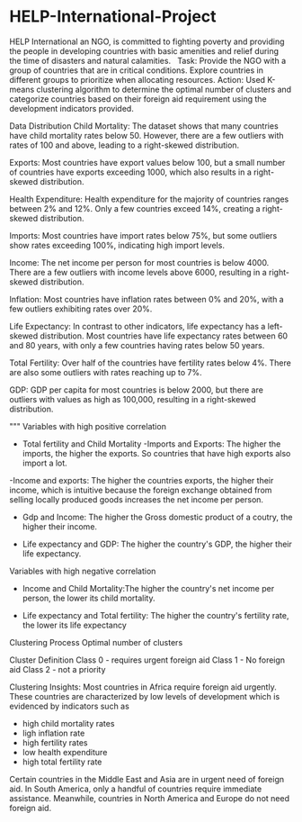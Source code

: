 # HELP-International-Project
HELP International an NGO, is committed to fighting poverty and providing the people in developing countries with basic amenities and relief during the time of disasters and natural calamities.
 
Task:  Provide the NGO with a group of countries that are in critical conditions. Explore countries in different groups to prioritize when allocating resources.
Action: Used K-means clustering algorithm to determine the optimal number of clusters and categorize countries based on their foreign aid requirement using the development indicators provided.

Data Distribution
Child Mortality: The dataset shows that many countries have child mortality rates below 50. However, there 
are a few outliers with rates of 100 and above, leading to a right-skewed distribution.

Exports: Most countries have export values below 100, but a small number of countries have exports exceeding 
1000, which also results in a right-skewed distribution.

Health Expenditure: Health expenditure for the majority of countries ranges between 2% and 12%. Only a few 
countries exceed 14%, creating a right-skewed distribution.

Imports: Most countries have import rates below 75%, but some outliers show rates exceeding 100%, indicating 
high import levels.

Income: The net income per person for most countries is below 4000. There are a few outliers with income levels 
above 6000, resulting in a right-skewed distribution.

Inflation: Most countries have inflation rates between 0% and 20%, with a few outliers exhibiting rates over 20%.

Life Expectancy: In contrast to other indicators, life expectancy has a left-skewed distribution. Most countries 
have life expectancy rates between 60 and 80 years, with only a few countries having rates below 50 years.

Total Fertility: Over half of the countries have fertility rates below 4%. There are also some outliers with 
rates reaching up to 7%.

GDP: GDP per capita for most countries is below 2000, but there are outliers with values as high as 100,000, 
resulting in a right-skewed distribution.

"""
Variables with high positive correlation

- Total fertility and Child Mortality
-Imports and Exports: The higher the imports, the higher the exports. So 
countries that have high exports also import a lot.

-Income and exports: The higher the countries exports, the higher their income,
which is intuitive because the foreign exchange obtained from selling locally produced goods
increases the net income per person. 

- Gdp and Income: The higher the Gross domestic product of a coutry, the higher 
their income.

- Life expectancy and GDP: The higher the country's GDP, the higher their life expectancy.

Variables with high negative correlation
- Income and Child Mortality:The higher the country's net income per person, the lower its 
child mortality.

- Life expectancy and Total fertility: The higher the country's fertility rate, the lower
its life expectancy

Clustering Process
Optimal number of clusters


Cluster Definition
 Class 0 - requires urgent foreign aid
 Class 1 - No foreign aid 
 Class 2 - not a priority
 



Clustering Insights:
Most countries in Africa require foreign aid urgently. These countries are characterized 
by low levels of development which is evidenced by indicators such as  
- high child mortality rates
- ligh inflation rate
- high fertility rates
- low health expenditure
- high total fertility rate

Certain countries in the Middle East and Asia are in urgent need of foreign aid. In South America, only a handful of countries require immediate assistance. Meanwhile, countries in North America and Europe do not need foreign aid.
